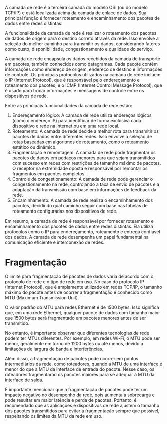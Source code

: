 A camada de rede é a terceira camada do modelo OSI (ou do modelo TCP/IP) e está localizada acima da camada de enlace de dados. Sua principal função é fornecer roteamento e encaminhamento dos pacotes de dados entre redes distintas.

A funcionalidade da camada de rede é realizar o roteamento dos pacotes de dados de origem para o destino correto através da rede. Isso envolve a seleção do melhor caminho para transmitir os dados, considerando fatores como custo, disponibilidade, congestionamento e qualidade do serviço.

A camada de rede encapsula os dados recebidos da camada de transporte em pacotes, também conhecidos como datagramas. Cada pacote contém informações como endereço de origem, endereço de destino e informações de controle. Os principais protocolos utilizados na camada de rede incluem o IP (Internet Protocol), que é responsável pelo endereçamento e roteamento dos pacotes, e o ICMP (Internet Control Message Protocol), que é usado para trocar informações e mensagens de controle entre os dispositivos de rede.

Entre as principais funcionalidades da camada de rede estão:
1. Endereçamento lógico: A camada de rede utiliza endereços lógicos (como o endereço IP) para identificar de forma exclusiva cada dispositivo e rede na internet ou em uma rede local.
2. Roteamento: A camada de rede decide a melhor rota para transmitir os pacotes de dados entre diferentes redes. Isso envolve a seleção de rotas baseadas em algoritmos de roteamento, como o roteamento estático ou dinâmico.
3. Fragmentação e remontagem: A camada de rede pode fragmentar os pacotes de dados em pedaços menores para que sejam transmitidos com sucesso em redes com restrições de tamanho máximo de pacotes. O receptor na extremidade oposta é responsável por remontar os fragmentos em pacotes completos.
4. Controle de congestionamento: A camada de rede pode gerenciar o congestionamento na rede, controlando a taxa de envio de pacotes e a adaptação da transmissão com base em informações de feedback da rede.
5. Encaminhamento: A camada de rede realiza o encaminhamento dos pacotes, decidindo qual caminho seguir com base nas tabelas de roteamento configuradas nos dispositivos de rede.

Em resumo, a camada de rede é responsável por fornecer roteamento e encaminhamento dos pacotes de dados entre redes distintas. Ela utiliza protocolos como o IP para endereçamento, roteamento e entrega confiável dos dados. A camada de rede desempenha um papel fundamental na comunicação eficiente e interconexão de redes.

# Fragmentação

O limite para fragmentação de pacotes de dados varia de acordo com o protocolo de rede e o tipo de rede em uso. No caso do protocolo IP (Internet Protocol), que é amplamente utilizado em redes TCP/IP, o tamanho máximo do pacote antes de ocorrer a fragmentação é conhecido como MTU (Maximum Transmission Unit).

O valor padrão do MTU para redes Ethernet é de 1500 bytes. Isso significa que, em uma rede Ethernet, qualquer pacote de dados com tamanho maior que 1500 bytes será fragmentado em pacotes menores antes de ser transmitido.

No entanto, é importante observar que diferentes tecnologias de rede podem ter MTUs diferentes. Por exemplo, em redes Wi-Fi, o MTU pode ser menor, geralmente em torno de 1200 bytes ou até menos, devido a limitações de largura de banda e interferências.

Além disso, a fragmentação de pacotes pode ocorrer em pontos intermediários da rede, como roteadores, quando a MTU de uma interface é menor do que a MTU da interface de entrada do pacote. Nesse caso, os roteadores fragmentarão os pacotes maiores para se adequar à MTU da interface de saída.

É importante mencionar que a fragmentação de pacotes pode ter um impacto negativo no desempenho da rede, pois aumenta a sobrecarga e pode resultar em maior latência e perda de pacotes. Portanto, é recomendado que as aplicações e dispositivos de rede ajustem o tamanho dos pacotes transmitidos para evitar a fragmentação sempre que possível, respeitando os limites da MTU da rede em uso.